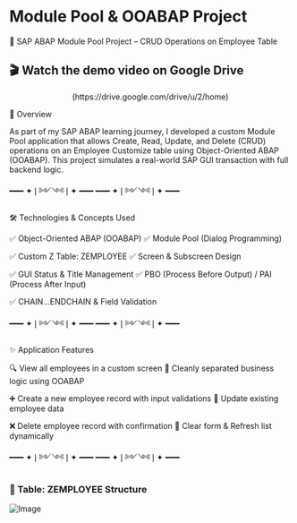 # Module Pool & OOABAP Project
💼 SAP ABAP Module Pool Project – CRUD Operations on Employee Table

<h2>🎬 Watch the demo video on Google Drive </h2>
 <p align="center" target = '_blank'>(https://drive.google.com/drive/u/2/home)</p>

📌 Overview

As part of my SAP ABAP learning journey, I developed a custom Module Pool application that allows Create, Read, Update, and Delete (CRUD) operations on an Employee Customize table using Object-Oriented ABAP (OOABAP). This project simulates a real-world SAP GUI transaction with full backend logic.

━━━ ✦❘༻༺❘✦ ━━━ ━━━ ✦❘༻༺❘✦ ━━━ 

🛠 Technologies & Concepts Used

✅ Object-Oriented ABAP (OOABAP) ✅ Module Pool (Dialog Programming) 

✅ Custom Z Table: ZEMPLOYEE     ✅ Screen & Subscreen Design

✅ GUI Status & Title Management ✅ PBO (Process Before Output) / PAI (Process After Input)

✅ CHAIN...ENDCHAIN & Field Validation

━━━ ✦❘༻༺❘✦ ━━━ ━━━ ✦❘༻༺❘✦ ━━━ 

✨ Application Features  

🔍 View all employees in a custom screen               🧩 Cleanly separated business logic using OOABAP 

➕ Create a new employee record with input validations 📝 Update existing employee data

❌ Delete employee record with confirmation            🔄 Clear form & Refresh list dynamically


━━━ ✦❘༻༺❘✦ ━━━ ━━━ ✦❘༻༺❘✦ ━━━ 

### 🧾 Table: ZEMPLOYEE Structure
![Image](https://github.com/user-attachments/assets/d321e141-c777-47a8-8c58-97b8befbede8)
